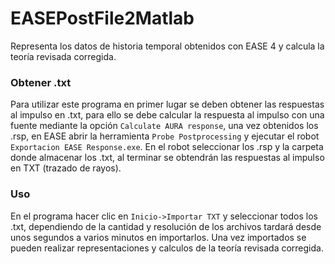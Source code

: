 # EASEPostFile2Matlab
Representa los datos de historia temporal obtenidos con EASE 4 y calcula la teoría revisada corregida.

### Obtener .txt
Para utilizar este programa en primer lugar se deben obtener las respuestas al impulso en .txt, para ello se debe calcular la respuesta al impulso con una fuente mediante la opción `Calculate AURA response`, una vez obtenidos los .rsp, en EASE abrir la herramienta `Probe Postprocessing` y ejecutar el robot `Exportacion EASE Response.exe`. En el robot seleccionar los .rsp y la carpeta donde almacenar los .txt, al terminar se obtendrán las respuestas al impulso en TXT (trazado de rayos).

### Uso 
En el programa hacer clic en `Inicio->Importar TXT` y seleccionar todos los .txt, dependiendo de la cantidad y resolución de los archivos tardará desde unos segundos a varios minutos en importarlos. Una vez importados se pueden realizar representaciones y calculos de la teoría revisada corregida.

